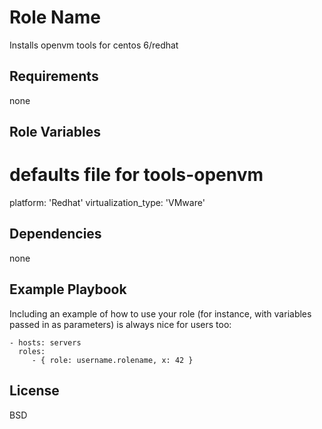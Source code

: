 Role Name
=========

Installs openvm tools for centos 6/redhat

Requirements
------------

none

Role Variables
--------------
# defaults file for tools-openvm

platform: 'Redhat'
virtualization_type: 'VMware'

Dependencies
------------
none

Example Playbook
----------------

Including an example of how to use your role (for instance, with variables passed in as parameters) is always nice for users too:

    - hosts: servers
      roles:
         - { role: username.rolename, x: 42 }

License
-------

BSD
